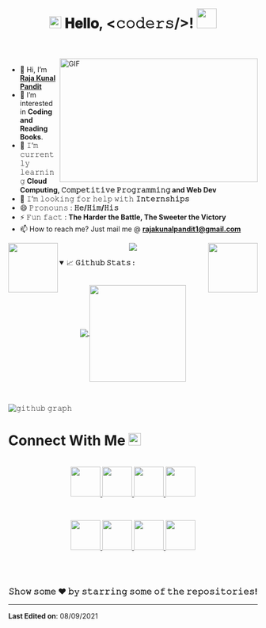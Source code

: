 <h1 align="center">
  <a target="_blank">
    <img src="https://github.com/JayantGoel001/JayantGoel001/blob/master/GIF/Earth.gif" width="24px" style="max-width:100%;">
  </a>
  𝐇𝐞𝐥𝐥𝐨, &lt;𝚌𝚘𝚍𝚎𝚛𝚜/&gt;!
  <a target="_blank">
    <img src="https://github.com/JayantGoel001/JayantGoel001/blob/master/GIF/Hi.gif" width="40px" />
  </a>
</h1>

<br/>
<br/>
<a target="_blank">
  <img align="right" height="250" width="400" alt="GIF" src="https://camo.githubusercontent.com/86a3b6db470f1a0429f7355c08d1edabf3d2c804/68747470733a2f2f6d69726f2e6d656469756d2e636f6d2f6d61782f313336302f312a495247486d69477361313673746564517649615a66772e676966">
</a>

- 👋 Hi, I’m [**Raja Kunal Pandit**](https://rajakunalpandit1.github.io/) 
- 👀 I’m interested in **Coding and Reading Books**.
- 🌱 𝙸’𝚖 𝚌𝚞𝚛𝚛𝚎𝚗𝚝𝚕𝚢 𝚕𝚎𝚊𝚛𝚗𝚒𝚗𝚐 **Cloud Computing, 𝙲𝚘𝚖𝚙𝚎𝚝𝚒𝚝𝚒𝚟𝚎 𝙿𝚛𝚘𝚐𝚛𝚊𝚖𝚖𝚒𝚗𝚐 and Web Dev**
- 💞️ 𝙸’𝚖 𝚕𝚘𝚘𝚔𝚒𝚗𝚐 𝚏𝚘𝚛 𝚑𝚎𝚕𝚙 𝚠𝚒𝚝𝚑 **𝙸𝚗𝚝𝚎𝚛𝚗𝚜𝚑𝚒𝚙𝚜**
-  😄 𝙿𝚛𝚘𝚗𝚘𝚞𝚗𝚜 : **𝙷𝚎/𝙷𝚒𝚖/𝙷𝚒𝚜**
- ⚡ 𝙵𝚞𝚗 𝚏𝚊𝚌𝚝 : **The Harder the Battle, The Sweeter the Victory**
- 📫 How to reach me? Just mail me @ **rajakunalpandit1@gmail.com**

<p align="center">
  <a>
    <img align="left" height="100" width="100" src="https://raw.githubusercontent.com/JayantGoel001/JayantGoel001/master/WEBP/left.webp">
    <img align="center" src="https://github-readme-streak-stats.herokuapp.com/?user=RajaKunalPandit1&theme=dark&hide_border=true"/>
    <img align="right" height="100" width="100" src="https://raw.githubusercontent.com/JayantGoel001/JayantGoel001/master/WEBP/right.webp">
  </a>
</p>

<details open="">
<summary>
  <g-emoji class="g-emoji" alias="chart_with_upwards_trend" fallback-src="https://github.githubassets.com/images/icons/emoji/unicode/1f4c8.png">📈</g-emoji>
  <strong>𝙶𝚒𝚝𝚑𝚞𝚋 𝚂𝚝𝚊𝚝𝚜 : </strong>
</summary>
<br>

<p align="center">
  <a href="https://github.com/RajaKunalPandit1">
    <img align="center" src="https://github-readme-stats.vercel.app/api?username=RajaKunalPandit1&show_icons=true&hide_border=true&title_color=94b4a4&amp&icon_color=FFFFFF&amp&text_color=FFFFFF&amp&bg_color=000000&count_private=true&include_all_commits=true"/>
  </a>
  <a href="https://github.com/JayantGoel001">
    <img align="center" height="195px" src="https://github-readme-stats.vercel.app/api/top-langs/?username=RajaKunalPandit1&text_color=FFFFFF&bg_color=000000&title_color=94b4a4&langs_count=15&layout=compact&hide_border=true" />
  </a>
</p>
</details>
<br>

![𝚐𝚒𝚝𝚑𝚞𝚋 𝚐𝚛𝚊𝚙𝚑](https://activity-graph.herokuapp.com/graph?username=RajaKunalPandit1&theme=react-dark&hide_border=true&area=true)

<h1>
  Connect With Me
  <a target="_blank">
    <img src="https://github.com/JayantGoel001/JayantGoel001/blob/master/GIF/Handshake.gif" height="25px" style="max-width:100%;">
  </a>
</h1>

<p align="center">
  <br>
  <a href="https://www.linkedin.com/in/raja-kunal-pandit-1481681bb/" target="_blank">
    <code><img height = "60" width = "60" src="https://iconape.com/wp-content/files/yd/367773/svg/logo-linkedin-logo-icon-png-svg.png"/></code>
   </a>
     <a href="https://leetcode.com/rajakunalpandit/" target="_blank">
    <code><img  height="60" width="60" src="https://cdn.icon-icons.com/icons2/2389/PNG/512/leetcode_logo_icon_145113.png"/></code>
  </a> 
    <a href="https://auth.geeksforgeeks.org/user/rajakunalpandit/practice/" target="_blank">
    <code><img height="60" width="60" src="https://media.geeksforgeeks.org/wp-content/uploads/20210511160813/g4g.jpg"/></code>
  </a> 
  <a href="https://twitter.com/YashSha28221206" target="_blank">
    <code><img height="60" width="60" src="https://e7.pngegg.com/pngimages/617/28/png-clipart-twitter-logo-blue-sky-wing-beak-font-twitter-blue-social-media.png"/></code>
  </a>
<!--   <a href="https://dev.to/jayantgoel001">
    <code><img src="https://d2fltix0v2e0sb.cloudfront.net/dev-badge.svg" alt="Jayant Goel's DEV Profile" height="62" width="62"></code>
  </a>      -->
</p>
<br/>

<p align="center">
  <a href="https://www.codechef.com/users/kunal_42" target="_blank">
    <code><img height="60" width="60" src="https://icons-for-free.com/download-icon-codechef-1324440139527402917_512.png"/></code>
  </a>
  <a href="https://www.hackerrank.com/rajakunalpandit1?hr_r=1" target="_blank">
    <code><img height="60" width="60" src="https://upload.wikimedia.org/wikipedia/commons/thumb/4/40/HackerRank_Icon-1000px.png/240px-HackerRank_Icon-1000px.png"/></code>
  </a>

  <a href="https://codeforces.com/profile/Rajakunalpandit" target="_blank">
    <code><img height="60" width="60" src="https://play-lh.googleusercontent.com/EkSlLWf2-04k5Y5F_MDLqoXPdo0TyZX3zKdCfsEUDqVB7INUypTOd6AVmkE_X7ej3JuR"/></code>
  </a>

  <a href="https://www.hackerearth.com/@rajakunalpandit1" target="_blank">
    <code><img height="60" width="60" src="[https://static-fastly.hackerearth.com/static/hackerearth/images/logo/HE_logo.png](https://upload.wikimedia.org/wikipedia/commons/e/e8/HackerEarth_logo.png)"/></code>
  </a>
 
  
</p>

<br/>
<br/>

<!-- <p align="center">
  <a href="https://archiveprogram.github.com/">
    <img alt="𝙶𝚒𝚝𝚑𝚞𝚋 𝙰𝚛𝚌𝚝𝚒𝚌 𝚅𝚊𝚞𝚕𝚝 𝙲𝚘𝚗𝚝𝚛𝚒𝚋𝚞𝚝𝚘𝚛" src = "https://github.com/JayantGoel001/JayantGoel001/blob/master/GIF/arctic.gif" width="100px" height="100px">
  </a>
</p> -->


<div align="center">

### 𝚂𝚑𝚘𝚠 𝚜𝚘𝚖𝚎 ❤️ 𝚋𝚢 𝚜𝚝𝚊𝚛𝚛𝚒𝚗𝚐 𝚜𝚘𝚖𝚎 𝚘𝚏 𝚝𝚑𝚎 𝚛𝚎𝚙𝚘𝚜𝚒𝚝𝚘𝚛𝚒𝚎𝚜!

</div>
<!-- 
#
<p align="center"><img src="https://thumbs.gfycat.com/GoodnaturedFondGaur-size_restricted.gif" alt="Synthwave" height="300" width="500"></p> -->

----
**Last Edited on**: 08/09/2021

<!---
RajaKunalPandit1/RajaKunalPandit1 is a ✨ special ✨ repository because its `README.md` (this file) appears on your GitHub profile.
You can click the Preview link to take a look at your changes.
--->
